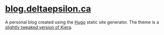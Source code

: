 # [blog.deltaepsilon.ca](https://blog.deltaepsilon.ca/)

A personal blog created using the [Hugo](https://gohugo.io/) static site generator. The theme is a
[slightly tweaked version of Kiera](https://github.com/lauhayden/hugo-kiera).